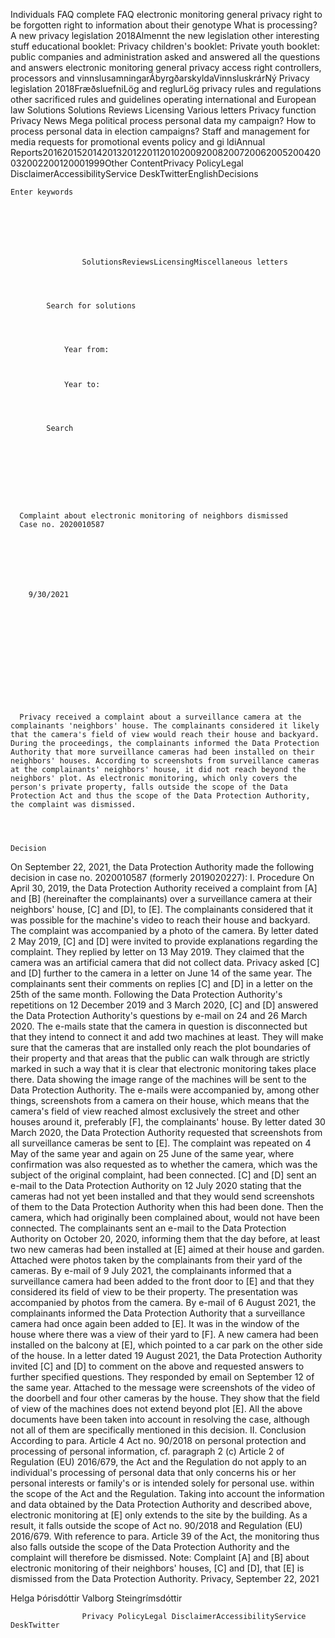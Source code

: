 Individuals FAQ complete FAQ electronic monitoring general privacy right to be forgotten right to information about their genotype What is processing? A new privacy legislation 2018Almennt the new legislation other interesting stuff educational booklet: Privacy children's booklet: Private youth booklet: public companies and administration asked and answered all the questions and answers electronic monitoring general privacy access right controllers, processors and vinnslusamningarÁbyrgðarskyldaVinnsluskrárNý Privacy legislation 2018FræðsluefniLög and reglurLög privacy rules and regulations other sacrificed rules and guidelines operating international and European law Solutions Solutions Reviews Licensing Various letters Privacy function Privacy News Mega political process personal data my campaign? How to process personal data in election campaigns? Staff and management for media requests for promotional events policy and gi ldiAnnual Reports201620152014201320122011201020092008200720062005200420032002200120001999Other ContentPrivacy PolicyLegal DisclaimerAccessibilityService DeskTwitterEnglishDecisions
             
                
    
    Enter keywords
    
    
      
    
    
  
  
                    SolutionsReviewsLicensingMiscellaneous letters
             
                
                
                                
            Search for solutions
            
        
                
            
                Year from:
                
            
            
                Year to:
                
            
        
                
            Search
        
    
    

    

    

    
      Complaint about electronic monitoring of neighbors dismissed
      Case no. 2020010587
    

    

     
      
      
        9/30/2021
        
      
      
      
     

    

  

  

  
      Privacy received a complaint about a surveillance camera at the complainants 'neighbors' house. The complainants considered it likely that the camera's field of view would reach their house and backyard. During the proceedings, the complainants informed the Data Protection Authority that more surveillance cameras had been installed on their neighbors' houses. According to screenshots from surveillance cameras at the complainants' neighbors' house, it did not reach beyond the neighbors' plot. As electronic monitoring, which only covers the person's private property, falls outside the scope of the Data Protection Act and thus the scope of the Data Protection Authority, the complaint was dismissed.

    

    
    Decision
On September 22, 2021, the Data Protection Authority made the following decision in case no. 2020010587 (formerly 2019020227):
I.
Procedure
On April 30, 2019, the Data Protection Authority received a complaint from \[A\] and \[B\] (hereinafter the complainants) over a surveillance camera at their neighbors' house, \[C\] and \[D\], to \[E\]. The complainants considered that it was possible for the machine's video to reach their house and backyard. The complaint was accompanied by a photo of the camera.
By letter dated 2 May 2019, \[C\] and \[D\] were invited to provide explanations regarding the complaint. They replied by letter on 13 May 2019. They claimed that the camera was an artificial camera that did not collect data. Privacy asked \[C\] and \[D\] further to the camera in a letter on June 14 of the same year. The complainants sent their comments on replies \[C\] and \[D\] in a letter on the 25th of the same month. Following the Data Protection Authority's repetitions on 12 December 2019 and 3 March 2020, \[C\] and \[D\] answered the Data Protection Authority's questions by e-mail on 24 and 26 March 2020. The e-mails state that the camera in question is disconnected but that they intend to connect it and add two machines at least. They will make sure that the cameras that are installed only reach the plot boundaries of their property and that areas that the public can walk through are strictly marked in such a way that it is clear that electronic monitoring takes place there. Data showing the image range of the machines will be sent to the Data Protection Authority. The e-mails were accompanied by, among other things, screenshots from a camera on their house, which means that the camera's field of view reached almost exclusively the street and other houses around it, preferably \[F\], the complainants' house.
By letter dated 30 March 2020, the Data Protection Authority requested that screenshots from all surveillance cameras be sent to \[E\]. The complaint was repeated on 4 May of the same year and again on 25 June of the same year, where confirmation was also requested as to whether the camera, which was the subject of the original complaint, had been connected.
\[C\] and \[D\] sent an e-mail to the Data Protection Authority on 12 July 2020 stating that the cameras had not yet been installed and that they would send screenshots of them to the Data Protection Authority when this had been done. Then the camera, which had originally been complained about, would not have been connected.
The complainants sent an e-mail to the Data Protection Authority on October 20, 2020, informing them that the day before, at least two new cameras had been installed at \[E\] aimed at their house and garden. Attached were photos taken by the complainants from their yard of the cameras. By e-mail of 9 July 2021, the complainants informed that a surveillance camera had been added to the front door to \[E\] and that they considered its field of view to be their property. The presentation was accompanied by photos from the camera. By e-mail of 6 August 2021, the complainants informed the Data Protection Authority that a surveillance camera had once again been added to \[E\]. It was in the window of the house where there was a view of their yard to \[F\]. A new camera had been installed on the balcony at \[E\], which pointed to a car park on the other side of the house.
In a letter dated 19 August 2021, the Data Protection Authority invited \[C\] and \[D\] to comment on the above and requested answers to further specified questions. They responded by email on September 12 of the same year. Attached to the message were screenshots of the video of the doorbell and four other cameras by the house. They show that the field of view of the machines does not extend beyond plot \[E\].
All the above documents have been taken into account in resolving the case, although not all of them are specifically mentioned in this decision.
II.
Conclusion
According to para. Article 4 Act no. 90/2018 on personal protection and processing of personal information, cf. paragraph 2 (c) Article 2 of Regulation (EU) 2016/679, the Act and the Regulation do not apply to an individual's processing of personal data that only concerns his or her personal interests or family's or is intended solely for personal use. within the scope of the Act and the Regulation. Taking into account the information and data obtained by the Data Protection Authority and described above, electronic monitoring at \[E\] only extends to the site by the building. As a result, it falls outside the scope of Act no. 90/2018 and Regulation (EU) 2016/679. With reference to para. Article 39 of the Act, the monitoring thus also falls outside the scope of the Data Protection Authority and the complaint will therefore be dismissed.
Note:
Complaint \[A\] and \[B\] about electronic monitoring of their neighbors' houses, \[C\] and \[D\], that \[E\] is dismissed from the Data Protection Authority.
Privacy, September 22, 2021

Helga Þórisdóttir Valborg Steingrímsdóttir

    

  
                    Privacy PolicyLegal DisclaimerAccessibilityService DeskTwitter
